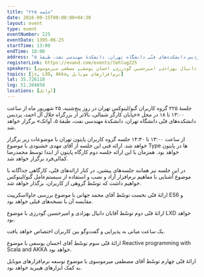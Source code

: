 ```yaml
---
title: "جلسه ۲۲۵"
date: 2016-09-15T00:00:00+04:30
layout: event
type: event
eventNumber: 225
eventDate: 1395-06-25
startTime: 13:00
endTime: 18:00
address: "خیابان کارگر شمالی، بالاتر از بزرگراه جلال آل‌احمد، پردیس دانشکده‌های فنّی دانشگاه تهران، دانشکدهٔ مهندسی نفت، طبقهٔ ۵"
registerLink: https://evand.com/events/tehlug225
speakers: [محمد جهانی, دانیال بهزادی, امیرحسین گودرزی, احسان یوسفی, مصطفی میرموسوی]
topics: [js, LXD, Akka, نرم‌افزارهای موبایل]
lat: 35.726110
lng: 51.384858
locations: [آواتک]
---
```

جلسهٔ ۲۲۵ گروه کاربران گنو/لینوکس تهران در روز پنج‌شنبه، ۲۵ شهریور ماه از ساعت ۱۳:۰۰ تا ۱۸ در محل «خیابان کارگر شمالی، بالاتر از بزرگراه جلال آل احمد، پردیس دانشکده‌های فنّی دانشگاه تهران، دانشکدهٔ مهندسی نفت، طبقهٔ ۵، آواتک» برگزار خواهد شد.

از ساعت ۱۳:۰۰ تا ۱۴:۳۰ جلسه گروه کاربران پایتون تهران با موضوعات زیر برگزار خواهد شد.
ارائه فنی این جلسه از آقای مهدی خشنودی با موضوع Type ها در پایتون خواهد بود.
همزمان با این ارائه جلسه دوم کارگاه پایتون از ابتدا توسط محمدرضا کمالی‌فرد برگزار خواهد شد.

در این جلسه نیز همانند جلسه‌‌های پیشین، در کنار ارائه‌های فنّی، کارگاهی جداگانه با موضوع آشنایی با مفاهیم نرم‌افزار آزاد و نصب و استفاده از سیستم‌عامل گنو/لینوکس خواهیم داشت که توسّط گروهی از کاربران، برگذار خواهد شد.

ارائهٔ فنّی نخست توسّط آقای محمد جهانی با موضوع بررسی جاوااسکریپت ES6 و مقایسه آن با نسخه‌های قبلی خواهد بود.

ارائهٔ فنّی دوم توسّط آقایان دانیال بهزادی و امیرحسین گودرزی با موضوع LXD خواهد بود.

یک ساعت میانی به پذیرایی و گفت‌و‌گو بین کاربران اختصاص خواهد یافت.

ارائهٔ فنّی سوم توسّط آقای احسان یوسفی با موضوع Reactive programming with Scala and AKKA خواهد بود.

ارائهٔ فنّی چهارم توسّط آقای مصطفی میرموسوی با موضوع توسعه نرم‌افزارهای موبایل به کمک ابزارهای هیبرید خواهد بود.